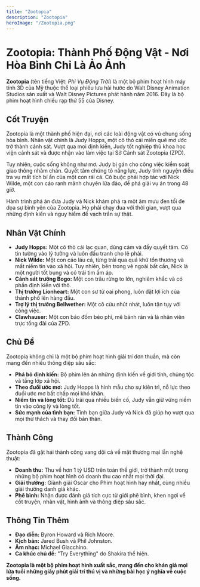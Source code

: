 ```yaml
---
title: "Zootopia"
description: "Zootopia"
heroImage: "/Zootopia.png"
---
```

# Zootopia: Thành Phố Động Vật - Nơi Hòa Bình Chỉ Là Ảo Ảnh

**Zootopia** (tên tiếng Việt: *Phi Vụ Động Trời*) là một bộ phim hoạt hình máy tính 3D của Mỹ thuộc thể loại phiêu lưu hài hước do Walt Disney Animation Studios sản xuất và Walt Disney Pictures phát hành năm 2016. Đây là bộ phim hoạt hình chiếu rạp thứ 55 của Disney.

## Cốt Truyện

Zootopia là một thành phố hiện đại, nơi các loài động vật có vú chung sống hòa bình. Nhân vật chính là Judy Hopps, một cô thỏ cái miền quê mơ ước trở thành cảnh sát. Vượt qua mọi định kiến, Judy tốt nghiệp thủ khoa học viện cảnh sát và được nhận vào làm việc tại Sở Cảnh sát Zootopia (ZPD).

Tuy nhiên, cuộc sống không như mơ. Judy bị gán cho công việc kiểm soát giao thông nhàm chán. Quyết tâm chứng tỏ năng lực, Judy tình nguyện điều tra vụ mất tích bí ẩn của một con rái cá. Cô buộc phải hợp tác với Nick Wilde, một con cáo ranh mãnh chuyên lừa đảo, để phá giải vụ án trong 48 giờ.

Hành trình phá án đưa Judy và Nick khám phá ra một âm mưu đen tối đe dọa sự bình yên của Zootopia. Họ phải chạy đua với thời gian, vượt qua những định kiến và nguy hiểm để vạch trần sự thật.

## Nhân Vật Chính

*   **Judy Hopps:** Một cô thỏ cái lạc quan, dũng cảm và đầy quyết tâm. Cô tin tưởng vào lý tưởng và luôn đấu tranh cho lẽ phải.
*   **Nick Wilde:** Một con cáo láu cá, từng trải qua quá khứ tổn thương và mất niềm tin vào xã hội. Tuy nhiên, bên trong vẻ ngoài bất cần, Nick là một người tốt bụng và có trái tim ấm áp.
*   **Cảnh sát trưởng Bogo:** Một con trâu rừng to lớn, nghiêm khắc và có phần định kiến với thỏ.
*   **Thị trưởng Lionheart:** Một con sư tử oai phong, luôn đặt lợi ích của thành phố lên hàng đầu.
*   **Trợ lý thị trưởng Bellwether:** Một cô cừu nhút nhát, luôn tận tụy với công việc.
*   **Clawhauser:** Một con báo đốm béo phì, mê bánh rán và là nhân viên trực tổng đài của ZPD.

## Chủ Đề

Zootopia không chỉ là một bộ phim hoạt hình giải trí đơn thuần, mà còn mang đến nhiều thông điệp sâu sắc:

*   **Phá bỏ định kiến:** Bộ phim lên án những định kiến về giới tính, chủng tộc và tầng lớp xã hội.
*   **Theo đuổi ước mơ:** Judy Hopps là hình mẫu cho sự kiên trì, nỗ lực theo đuổi ước mơ bất chấp mọi khó khăn.
*   **Niềm tin và lòng tốt:** Dù trải qua nhiều biến cố, Judy vẫn giữ vững niềm tin vào công lý và lòng tốt.
*   **Sức mạnh của tình bạn:** Tình bạn giữa Judy và Nick đã giúp họ vượt qua mọi thử thách và thay đổi bản thân.

## Thành Công

Zootopia đã gặt hái thành công vang dội cả về mặt thương mại lẫn nghệ thuật:

*   **Doanh thu:** Thu về hơn 1 tỷ USD trên toàn thế giới, trở thành một trong những bộ phim hoạt hình có doanh thu cao nhất mọi thời đại.
*   **Giải thưởng:** Giành giải Oscar cho Phim hoạt hình hay nhất, cùng nhiều giải thưởng danh giá khác.
*   **Phê bình:** Nhận được đánh giá tích cực từ giới phê bình, khen ngợi về cốt truyện, nhân vật, hình ảnh và thông điệp sâu sắc.

## Thông Tin Thêm

*   **Đạo diễn:** Byron Howard và Rich Moore.
*   **Kịch bản:** Jared Bush và Phil Johnston.
*   **Âm nhạc:** Michael Giacchino.
*   **Ca khúc chủ đề:** "Try Everything" do Shakira thể hiện.

**Zootopia là một bộ phim hoạt hình xuất sắc, mang đến cho khán giả mọi lứa tuổi những giây phút giải trí thú vị và những bài học ý nghĩa về cuộc sống.**
